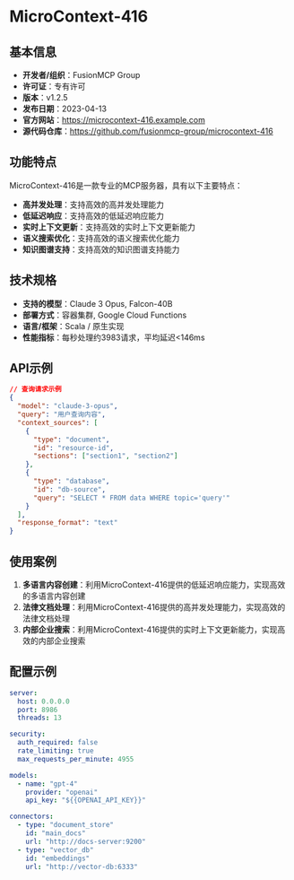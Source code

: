 # MicroContext-416

## 基本信息

- **开发者/组织**：FusionMCP Group
- **许可证**：专有许可
- **版本**：v1.2.5
- **发布日期**：2023-04-13
- **官方网站**：https://microcontext-416.example.com
- **源代码仓库**：https://github.com/fusionmcp-group/microcontext-416

## 功能特点

MicroContext-416是一款专业的MCP服务器，具有以下主要特点：

- **高并发处理**：支持高效的高并发处理能力
- **低延迟响应**：支持高效的低延迟响应能力
- **实时上下文更新**：支持高效的实时上下文更新能力
- **语义搜索优化**：支持高效的语义搜索优化能力
- **知识图谱支持**：支持高效的知识图谱支持能力


## 技术规格

- **支持的模型**：Claude 3 Opus, Falcon-40B
- **部署方式**：容器集群, Google Cloud Functions
- **语言/框架**：Scala / 原生实现
- **性能指标**：每秒处理约3983请求，平均延迟<146ms

## API示例

```json
// 查询请求示例
{
  "model": "claude-3-opus",
  "query": "用户查询内容",
  "context_sources": [
    {
      "type": "document",
      "id": "resource-id",
      "sections": ["section1", "section2"]
    },
    {
      "type": "database",
      "id": "db-source",
      "query": "SELECT * FROM data WHERE topic='query'"
    }
  ],
  "response_format": "text"
}
```

## 使用案例

1. **多语言内容创建**：利用MicroContext-416提供的低延迟响应能力，实现高效的多语言内容创建
2. **法律文档处理**：利用MicroContext-416提供的高并发处理能力，实现高效的法律文档处理
3. **内部企业搜索**：利用MicroContext-416提供的实时上下文更新能力，实现高效的内部企业搜索


## 配置示例

```yaml
server:
  host: 0.0.0.0
  port: 8986
  threads: 13

security:
  auth_required: false
  rate_limiting: true
  max_requests_per_minute: 4955

models:
  - name: "gpt-4"
    provider: "openai"
    api_key: "${{OPENAI_API_KEY}}"

connectors:
  - type: "document_store"
    id: "main_docs"
    url: "http://docs-server:9200"
  - type: "vector_db"
    id: "embeddings"
    url: "http://vector-db:6333"
```